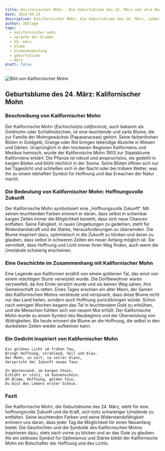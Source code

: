 ```yaml
---
title: Kalifornischer Mohn - Die Geburtsblume des 24. März und ihre Bedeutung
date: 2024-03-24
description: Kalifornischer Mohn, die Geburtsblume des 24. März, symbolisiert Hoffnungsvolle Zukunft. Erfahre mehr über ihre Geschichte, Bedeutung und Symbolik in der Sprache der Blumen.
author: 365tage
tags:
  - kalifornischer mohn
  - sprache der blumen
  - 24. märz
  - blume
  - blumenbedeutung
  - geburtsblume
  - märz
draft: false
---
```


![Bild von Kalifornischer Mohn](https://cdn.pixabay.com/photo/2020/06/09/11/55/gold-poppy-5278113_960_720.jpg#center)


## Geburtsblume des 24. März: Kalifornischer Mohn

### Beschreibung von Kalifornischer Mohn

Der Kalifornische Mohn (_Eschscholzia californica_), auch bekannt als Goldmohn oder Schlafmützchen, ist eine leuchtende und zarte Blume, die zur Familie der Mohngewächse (Papaveraceae) gehört. Seine farbenfrohen Blüten in Goldgelb, Orange oder Rot bringen lebendige Akzente in Wiesen und Gärten. Ursprünglich in den trockenen Regionen Kaliforniens und Mexikos heimisch, wurde der Kalifornische Mohn 1903 zur Staatsblume Kaliforniens erklärt. Die Pflanze ist robust und anspruchslos, sie gedeiht in kargen Böden und blüht reichlich in der Sonne. Seine Blüten öffnen sich nur bei Tageslicht und schließen sich in der Nacht oder bei trübem Wetter, was ihn zu einem lebhaften Symbol für Hoffnung und das Erwachen der Natur macht.

### Die Bedeutung von Kalifornischer Mohn: Hoffnungsvolle Zukunft

Der Kalifornische Mohn symbolisiert eine „Hoffnungsvolle Zukunft“. Mit seinen leuchtenden Farben erinnert er daran, dass selbst in scheinbar kargen Zeiten immer die Möglichkeit besteht, dass sich neue Chancen entfalten. Seine Fähigkeit, in rauen Umgebungen zu gedeihen, steht für Widerstandskraft und die Stärke, Herausforderungen zu überwinden. Die Blume inspiriert dazu, optimistisch in die Zukunft zu blicken und daran zu glauben, dass selbst in schweren Zeiten ein neuer Anfang möglich ist. Sie vermittelt, dass Hoffnung und Licht immer ihren Weg finden, auch wenn die Umstände schwierig erscheinen.

### Eine Geschichte im Zusammenhang mit Kalifornischer Mohn

Eine Legende aus Kalifornien erzählt von einem goldenen Tal, das einst von einem mächtigen Sturm verwüstet wurde. Die Dorfbewohner waren verzweifelt, da ihre Ernte zerstört wurde und sie keinen Weg sahen, ihre Gemeinschaft zu retten. Eines Tages erschien ein alter Mann, der Samen des Kalifornischen Mohns verstreute und versprach, dass diese Blume nicht nur das Land heilen, sondern auch Hoffnung zurückbringen würde. Schon nach wenigen Wochen begann das Tal in leuchtendem Gold zu erblühen, und die Menschen fühlten sich von neuem Mut erfüllt. Der Kalifornische Mohn wurde zu einem Symbol des Neubeginns und der Überwindung von Widrigkeiten. Bis heute erinnert die Blume an die Hoffnung, die selbst in den dunkelsten Zeiten wieder aufkeimen kann.

### Ein Gedicht inspiriert von Kalifornischer Mohn

```
Ein goldnes Licht im frühen Tau,  
Bringt Hoffnung, strahlend, hell und blau.  
Der Mohn, so zart, so voller Glanz,  
Verspricht der Zukunft neuen Tanz.  

In Wüstensand, im kargen Stein,  
Erblüht er stolz, im Sonnenschein.  
Oh Blume, Hoffnung, golden fein,  
Du bist des Lebens erster Schein.  
```

### Fazit

Der Kalifornische Mohn, die Geburtsblume des 24. März, steht für eine hoffnungsvolle Zukunft und die Kraft, sich trotz schwieriger Umstände zu entfalten. Seine leuchtenden Farben und seine Widerstandsfähigkeit erinnern uns daran, dass jeder Tag die Möglichkeit für einen Neuanfang bietet. Die Geschichten und die Symbolik des Kalifornischen Mohns inspirieren dazu, stets nach vorne zu blicken und an das Gute zu glauben. Als ein zeitloses Symbol für Optimismus und Stärke bleibt der Kalifornische Mohn ein Botschafter der Hoffnung und des Lichts.